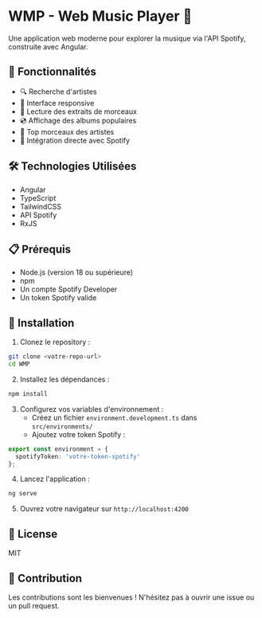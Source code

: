 # WMP - Web Music Player 🎵

Une application web moderne pour explorer la musique via l'API Spotify, construite avec Angular.

## 🚀 Fonctionnalités

- 🔍 Recherche d'artistes
- 📱 Interface responsive
- 🎼 Lecture des extraits de morceaux
- 💿 Affichage des albums populaires
- 🎸 Top morceaux des artistes
- 🎯 Intégration directe avec Spotify

## 🛠️ Technologies Utilisées

- Angular
- TypeScript
- TailwindCSS
- API Spotify
- RxJS

## 📋 Prérequis

- Node.js (version 18 ou supérieure)
- npm
- Un compte Spotify Developer
- Un token Spotify valide

## 🚀 Installation

1. Clonez le repository :
```bash
git clone <votre-repo-url>
cd WMP
```

2. Installez les dépendances :
```bash
npm install
```

3. Configurez vos variables d'environnement :
   - Créez un fichier `environment.development.ts` dans `src/environments/`
   - Ajoutez votre token Spotify :
```typescript
export const environment = {
  spotifyToken: 'votre-token-spotify'
};
```

4. Lancez l'application :
```bash
ng serve
```

5. Ouvrez votre navigateur sur `http://localhost:4200`

## 📝 License

MIT

## 👥 Contribution

Les contributions sont les bienvenues ! N'hésitez pas à ouvrir une issue ou un pull request.